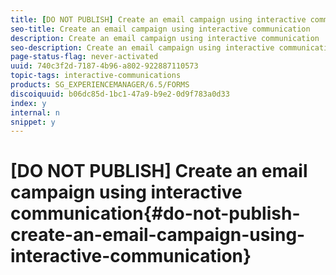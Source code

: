 ```yaml
---
title: [DO NOT PUBLISH] Create an email campaign using interactive communication
seo-title: Create an email campaign using interactive communication
description: Create an email campaign using interactive communication
seo-description: Create an email campaign using interactive communication
page-status-flag: never-activated
uuid: 740c3f2d-7187-4b96-a802-922887110573
topic-tags: interactive-communications
products: SG_EXPERIENCEMANAGER/6.5/FORMS
discoiquuid: b06dc85d-1bc1-47a9-b9e2-0d9f783a0d33
index: y
internal: n
snippet: y
---
```


# [DO NOT PUBLISH] Create an email campaign using interactive communication{#do-not-publish-create-an-email-campaign-using-interactive-communication}


